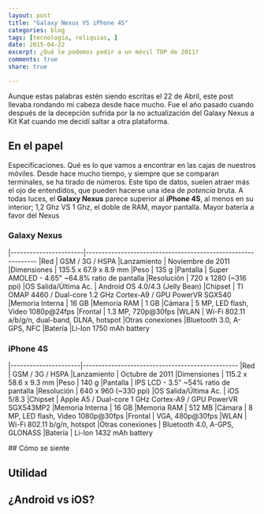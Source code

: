 ```yaml
---
layout: post
title: "Galaxy Nexus VS iPhone 4S"
categories: blog
tags: [tecnología, reliquias, ]
date: 2015-04-22
excerpt: ¿Qué le podemos pedir a un móvil TOP de 2011?
comments: true 
share: true 

---
```


Aunque estas palabras estén siendo escritas el 22 de Abril, este post llevaba rondando mi cabeza desde hace mucho. Fue el año pasado cuando después de la decepción sufrida por la no actualización del Galaxy Nexus a Kit Kat cuando me decidí saltar a otra plataforma.

## En el papel

Especificaciones. Qué es lo que vamos a encontrar en las cajas de nuestros móviles. Desde hace mucho tiempo, y siempre que se comparan terminales, se ha tirado de números. Este tipo de datos, suelen atraer más el ojo de entendidos, que pueden hacerse una idea de *potencia* bruta. A todas luces, el **Galaxy Nexus** parece superior al **iPhone 4S**, al menos en su interior; 1,2 Ghz VS 1 Ghz, el doble de RAM, mayor pantalla. Mayor batería a favor del Nexus

### Galaxy Nexus

|-----------------------|--------------------------------------------------------------
|Red                    | GSM / 3G / HSPA
|Lanzamiento            | Noviembre de 2011
|Dimensiones            | 135.5 x 67.9 x 8.9 mm
|Peso                   | 135 g 
|Pantalla               | Super AMOLED - 4.65" ~64.8% ratio de pantalla
|Resolución             | 720 x 1280 (~316 ppi)
|OS Salida/Última Ac.   | Android OS 4.0/4.3 (Jelly Bean)
|Chipset                | TI OMAP 4460 / Dual-core 1.2 GHz Cortex-A9 / GPU PowerVR SGX540
|Memoria Interna        | 16 GB
|Memoria RAM            | 1 GB
|Cámara                 | 5 MP, LED flash, Video 1080p@24fps
|Frontal                | 1.3 MP, 720p@30fps
|WLAN                   | Wi-Fi 802.11 a/b/g/n, dual-band, DLNA, hotspot
|Otras conexiones       |Bluetooth 3.0, A-GPS, NFC
|Batería                |Li-Ion 1750 mAh battery

### iPhone 4S

|----------------------|-------------------------------------------------
|Red                   | GSM / 3G / HSPA
|Lanzamiento           |  Octubre de 2011
|Dimensiones           |  115.2 x 58.6 x 9.3 mm
|Peso                  |  140 g 
|Pantalla              |  IPS LCD - 3.5" ~54% ratio de pantalla
|Resolución            |  640 x 960 (~330 ppi)
|OS Salida/Última Ac.  |  iOS 5/8.3
|Chipset               |  Apple A5 / Dual-core 1 GHz Cortex-A9 / GPU PowerVR SGX543MP2
|Memoria Interna       | 16 GB
|Memoria RAM           |  512 MB
|Cámara                |  8 MP, LED flash, Video 1080p@30fps
|Frontal               |  VGA, 480p@30fps
|WLAN                  |  Wi-Fi 802.11 b/g/n, hotspot
|Otras conexiones      |  Bluetooth 4.0, A-GPS, GLONASS
|Batería               |  Li-Ion 1432 mAh battery


## Cómo se siente

## Utilidad

## ¿Android vs iOS?